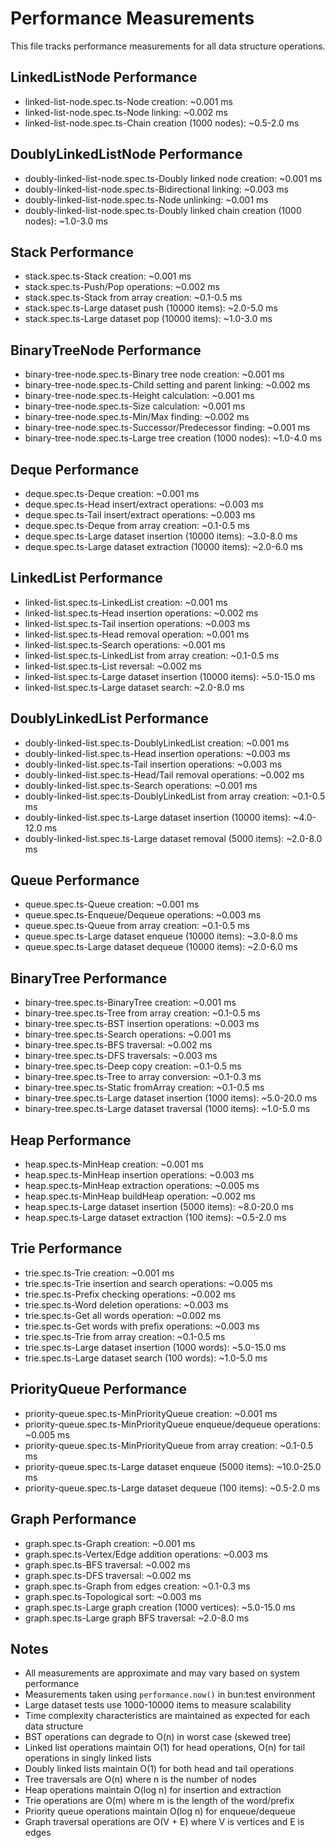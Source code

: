 # Performance Measurements

This file tracks performance measurements for all data structure operations.

## LinkedListNode Performance
- linked-list-node.spec.ts-Node creation: ~0.001 ms
- linked-list-node.spec.ts-Node linking: ~0.002 ms
- linked-list-node.spec.ts-Chain creation (1000 nodes): ~0.5-2.0 ms

## DoublyLinkedListNode Performance
- doubly-linked-list-node.spec.ts-Doubly linked node creation: ~0.001 ms
- doubly-linked-list-node.spec.ts-Bidirectional linking: ~0.003 ms
- doubly-linked-list-node.spec.ts-Node unlinking: ~0.001 ms
- doubly-linked-list-node.spec.ts-Doubly linked chain creation (1000 nodes): ~1.0-3.0 ms

## Stack Performance
- stack.spec.ts-Stack creation: ~0.001 ms
- stack.spec.ts-Push/Pop operations: ~0.002 ms
- stack.spec.ts-Stack from array creation: ~0.1-0.5 ms
- stack.spec.ts-Large dataset push (10000 items): ~2.0-5.0 ms
- stack.spec.ts-Large dataset pop (10000 items): ~1.0-3.0 ms

## BinaryTreeNode Performance
- binary-tree-node.spec.ts-Binary tree node creation: ~0.001 ms
- binary-tree-node.spec.ts-Child setting and parent linking: ~0.002 ms
- binary-tree-node.spec.ts-Height calculation: ~0.001 ms
- binary-tree-node.spec.ts-Size calculation: ~0.001 ms
- binary-tree-node.spec.ts-Min/Max finding: ~0.002 ms
- binary-tree-node.spec.ts-Successor/Predecessor finding: ~0.001 ms
- binary-tree-node.spec.ts-Large tree creation (1000 nodes): ~1.0-4.0 ms

## Deque Performance
- deque.spec.ts-Deque creation: ~0.001 ms
- deque.spec.ts-Head insert/extract operations: ~0.003 ms
- deque.spec.ts-Tail insert/extract operations: ~0.003 ms
- deque.spec.ts-Deque from array creation: ~0.1-0.5 ms
- deque.spec.ts-Large dataset insertion (10000 items): ~3.0-8.0 ms
- deque.spec.ts-Large dataset extraction (10000 items): ~2.0-6.0 ms

## LinkedList Performance
- linked-list.spec.ts-LinkedList creation: ~0.001 ms
- linked-list.spec.ts-Head insertion operations: ~0.002 ms
- linked-list.spec.ts-Tail insertion operations: ~0.003 ms
- linked-list.spec.ts-Head removal operation: ~0.001 ms
- linked-list.spec.ts-Search operations: ~0.001 ms
- linked-list.spec.ts-LinkedList from array creation: ~0.1-0.5 ms
- linked-list.spec.ts-List reversal: ~0.002 ms
- linked-list.spec.ts-Large dataset insertion (10000 items): ~5.0-15.0 ms
- linked-list.spec.ts-Large dataset search: ~2.0-8.0 ms

## DoublyLinkedList Performance
- doubly-linked-list.spec.ts-DoublyLinkedList creation: ~0.001 ms
- doubly-linked-list.spec.ts-Head insertion operations: ~0.003 ms
- doubly-linked-list.spec.ts-Tail insertion operations: ~0.003 ms
- doubly-linked-list.spec.ts-Head/Tail removal operations: ~0.002 ms
- doubly-linked-list.spec.ts-Search operations: ~0.001 ms
- doubly-linked-list.spec.ts-DoublyLinkedList from array creation: ~0.1-0.5 ms
- doubly-linked-list.spec.ts-Large dataset insertion (10000 items): ~4.0-12.0 ms
- doubly-linked-list.spec.ts-Large dataset removal (5000 items): ~2.0-8.0 ms

## Queue Performance
- queue.spec.ts-Queue creation: ~0.001 ms
- queue.spec.ts-Enqueue/Dequeue operations: ~0.003 ms
- queue.spec.ts-Queue from array creation: ~0.1-0.5 ms
- queue.spec.ts-Large dataset enqueue (10000 items): ~3.0-8.0 ms
- queue.spec.ts-Large dataset dequeue (10000 items): ~2.0-6.0 ms

## BinaryTree Performance
- binary-tree.spec.ts-BinaryTree creation: ~0.001 ms
- binary-tree.spec.ts-Tree from array creation: ~0.1-0.5 ms
- binary-tree.spec.ts-BST insertion operations: ~0.003 ms
- binary-tree.spec.ts-Search operations: ~0.001 ms
- binary-tree.spec.ts-BFS traversal: ~0.002 ms
- binary-tree.spec.ts-DFS traversals: ~0.003 ms
- binary-tree.spec.ts-Deep copy creation: ~0.1-0.5 ms
- binary-tree.spec.ts-Tree to array conversion: ~0.1-0.3 ms
- binary-tree.spec.ts-Static fromArray creation: ~0.1-0.5 ms
- binary-tree.spec.ts-Large dataset insertion (1000 items): ~5.0-20.0 ms
- binary-tree.spec.ts-Large dataset traversal (1000 items): ~1.0-5.0 ms

## Heap Performance
- heap.spec.ts-MinHeap creation: ~0.001 ms
- heap.spec.ts-MinHeap insertion operations: ~0.003 ms
- heap.spec.ts-MinHeap extraction operations: ~0.005 ms
- heap.spec.ts-MinHeap buildHeap operation: ~0.002 ms
- heap.spec.ts-Large dataset insertion (5000 items): ~8.0-20.0 ms
- heap.spec.ts-Large dataset extraction (100 items): ~0.5-2.0 ms

## Trie Performance
- trie.spec.ts-Trie creation: ~0.001 ms
- trie.spec.ts-Trie insertion and search operations: ~0.005 ms
- trie.spec.ts-Prefix checking operations: ~0.002 ms
- trie.spec.ts-Word deletion operations: ~0.003 ms
- trie.spec.ts-Get all words operation: ~0.002 ms
- trie.spec.ts-Get words with prefix operations: ~0.003 ms
- trie.spec.ts-Trie from array creation: ~0.1-0.5 ms
- trie.spec.ts-Large dataset insertion (1000 words): ~5.0-15.0 ms
- trie.spec.ts-Large dataset search (100 words): ~1.0-5.0 ms

## PriorityQueue Performance
- priority-queue.spec.ts-MinPriorityQueue creation: ~0.001 ms
- priority-queue.spec.ts-MinPriorityQueue enqueue/dequeue operations: ~0.005 ms
- priority-queue.spec.ts-MinPriorityQueue from array creation: ~0.1-0.5 ms
- priority-queue.spec.ts-Large dataset enqueue (5000 items): ~10.0-25.0 ms
- priority-queue.spec.ts-Large dataset dequeue (100 items): ~0.5-2.0 ms

## Graph Performance
- graph.spec.ts-Graph creation: ~0.001 ms
- graph.spec.ts-Vertex/Edge addition operations: ~0.003 ms
- graph.spec.ts-BFS traversal: ~0.002 ms
- graph.spec.ts-DFS traversal: ~0.002 ms
- graph.spec.ts-Graph from edges creation: ~0.1-0.3 ms
- graph.spec.ts-Topological sort: ~0.003 ms
- graph.spec.ts-Large graph creation (1000 vertices): ~5.0-15.0 ms
- graph.spec.ts-Large graph BFS traversal: ~2.0-8.0 ms

## Notes
- All measurements are approximate and may vary based on system performance
- Measurements taken using `performance.now()` in bun:test environment
- Large dataset tests use 1000-10000 items to measure scalability
- Time complexity characteristics are maintained as expected for each data structure
- BST operations can degrade to O(n) in worst case (skewed tree)
- Linked list operations maintain O(1) for head operations, O(n) for tail operations in singly linked lists
- Doubly linked lists maintain O(1) for both head and tail operations
- Tree traversals are O(n) where n is the number of nodes
- Heap operations maintain O(log n) for insertion and extraction
- Trie operations are O(m) where m is the length of the word/prefix
- Priority queue operations maintain O(log n) for enqueue/dequeue
- Graph traversal operations are O(V + E) where V is vertices and E is edges
